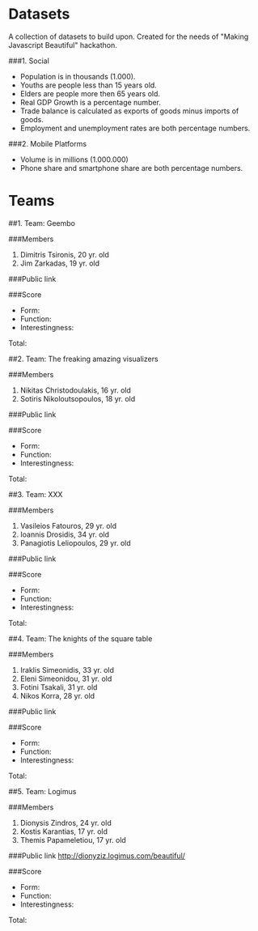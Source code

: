 # Datasets

A collection of datasets to build upon. Created for the needs of "Making Javascript Beautiful" hackathon.

###1. Social

* Population is in thousands (1.000).
* Youths are people less than 15 years old.
* Elders are people more then 65 years old.
* Real GDP Growth is a percentage number.
* Trade balance is calculated as exports of goods minus imports of goods.
* Employment and unemployment rates are both percentage numbers.

###2. Mobile Platforms

* Volume is in millions (1.000.000)
* Phone share and smartphone share are both percentage numbers.

# Teams

##1. Team: Geembo

###Members
1. Dimitris Tsironis, 20 yr. old
2. Jim Zarkadas, 19 yr. old

###Public link

###Score
* Form:
* Function:
* Interestingness: 

Total:

##2. Team: The freaking amazing visualizers

###Members
1. Nikitas Christodoulakis, 16 yr. old
2. Sotiris Nikoloutsopoulos, 18 yr. old

###Public link

###Score
* Form:
* Function:
* Interestingness: 

Total:

##3. Team: XXX

###Members
1. Vasileios Fatouros, 29 yr. old
2. Ioannis Drosidis, 34 yr. old
3. Panagiotis Leliopoulos, 29 yr. old

###Public link

###Score
* Form:
* Function:
* Interestingness: 

Total:

##4. Team: The knights of the square table

###Members
1. Iraklis Simeonidis, 33 yr. old
2. Eleni Simeonidou, 31 yr. old
3. Fotini Tsakali, 31 yr. old
4. Nikos Korra, 28 yr. old

###Public link

###Score
* Form:
* Function:
* Interestingness: 

Total:

##5. Team: Logimus

###Members
1. Dionysis Zindros, 24 yr. old
2. Kostis Karantias, 17 yr. old
3. Themis Papameletiou, 17 yr. old

###Public link
http://dionyziz.logimus.com/beautiful/

###Score
* Form:
* Function:
* Interestingness: 

Total: